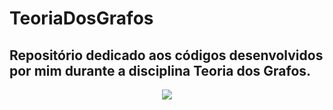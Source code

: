 # TeoriaDosGrafos
## Repositório dedicado aos códigos desenvolvidos por mim durante a disciplina Teoria dos Grafos.

<p align="center">
<img src="https://i.imgur.com/dUzvxw7.gif">
